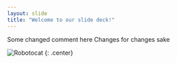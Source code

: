 ```yaml
---
layout: slide
title: "Welcome to our slide deck!"
---
```


Some changed comment here
Changes for changes sake

![Robotocat](https://octodex.github.com/images/Robotocat.png)
{: .center}
